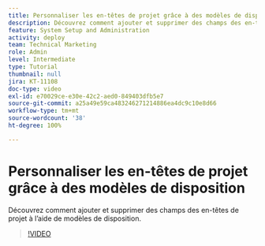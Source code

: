 ```yaml
---
title: Personnaliser les en-têtes de projet grâce à des modèles de disposition
description: Découvrez comment ajouter et supprimer des champs des en-têtes de projet à l’aide de modèles de disposition.
feature: System Setup and Administration
activity: deploy
team: Technical Marketing
role: Admin
level: Intermediate
type: Tutorial
thumbnail: null
jira: KT-11108
doc-type: video
exl-id: e70029ce-e30e-42c2-aed0-849403dfb5e7
source-git-commit: a25a49e59ca483246271214886ea4dc9c10e8d66
workflow-type: tm+mt
source-wordcount: '38'
ht-degree: 100%

---
```


# Personnaliser les en-têtes de projet grâce à des modèles de disposition

Découvrez comment ajouter et supprimer des champs des en-têtes de projet à l’aide de modèles de disposition.

>[!VIDEO](https://video.tv.adobe.com/v/3409081)
